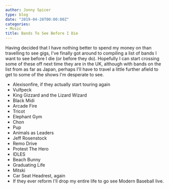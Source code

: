 ```yaml
---
author: Jonny Spicer
type: blog
date: "2019-04-28T00:00:00Z"
categories:
- Music
title: Bands To See Before I Die
---
```

Having decided that I have nothing better to spend my money on than travelling to see gigs, I've finally got around to compiling a list of
bands I want to see before I die (or before they do). Hopefully I can start crossing some of these off next time they are in the UK, although with
bands on the list from as far as Japan, perhaps I'll have to travel a little further afield to get to some of the shows I'm desperate to see.

- Alexisonfire, if they actually start touring again
- Vulfpeck
- King Gizzard and the Lizard Wizard
- Black Midi
- Arcade Fire
- Tricot
- Elephant Gym
- Chon
- Pup
- Animals as Leaders
- Jeff Rosenstock
- Remo Drive
- Protest The Hero
- IDLES
- Beach Bunny
- Graduating Life
- Mitski
- Car Seat Headrest, again
- If they ever reform I'll drop my entire life to go see Modern Baseball live.
